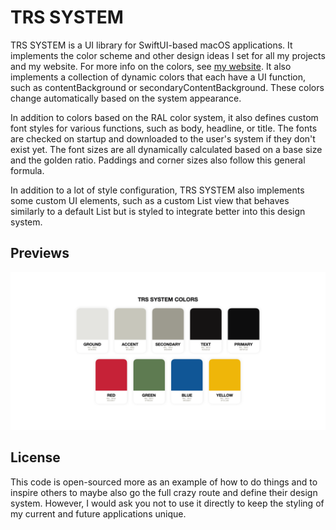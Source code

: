 # TRS SYSTEM

TRS SYSTEM is a UI library for SwiftUI-based macOS applications. It implements the color scheme and other design ideas
I set for all my projects and my website.
For more info on the colors, see [my website](https://klinke.studio/fun/colors). It also implements a collection of
dynamic colors that each have a UI function, such as contentBackground or secondaryContentBackground. These colors
change automatically based on the system appearance.

In addition to colors based on the RAL color system, it also defines custom font styles for various functions, such as
body, headline, or title. The fonts are checked on startup and downloaded to the user's system if they don't exist yet.
The font sizes are all dynamically calculated based on a base size and the golden ratio. Paddings and corner sizes
also follow this general formula.

In addition to a lot of style configuration, TRS SYSTEM also implements some custom UI elements, such as a custom List
view that behaves similarly to a default List but is styled to integrate better into this design system.

## Previews

![Colors](/tests/trs-system-snapshot/snapshots/system-colors.png)

## License

This code is open-sourced more as an example of how to do things and to inspire others to maybe also go the full crazy
route and define their design system. However, I would ask you not to use it directly to keep the styling of my current
and future applications unique.
